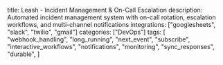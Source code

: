 title: Leash - Incident Management & On-Call Escalation
description: Automated incident management system with on-call rotation, escalation workflows, and multi-channel notifications
integrations: ["googlesheets", "slack", "twilio", "gmail"]
categories: ["DevOps"]
tags:
  [
    "webhook_handling",
    "long_running",
    "next_event",
    "subscribe",
    "interactive_workflows",
    "notifications",
    "monitoring",
    "sync_responses",
    "durable",
  ]
